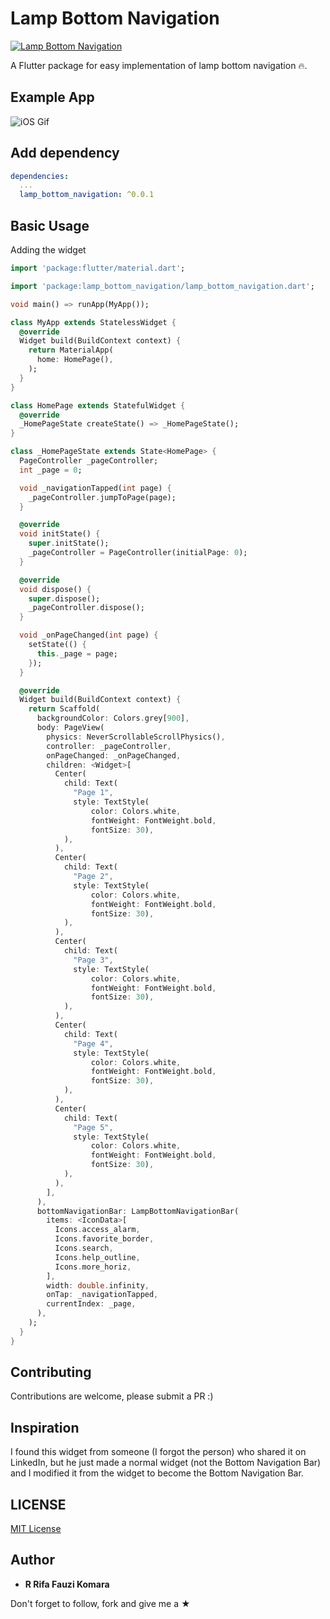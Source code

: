 # Lamp Bottom Navigation

<p align="left">
 <a href="https://pub.dev/packages/lamp_bottom_navigation">
    <img alt="Lamp Bottom Navigation" src="https://img.shields.io/pub/v/lamp_bottom_navigation.svg">
  </a>
</p>

A Flutter package for easy implementation of lamp bottom navigation 🔥.

## Example App
![iOS Gif](https://github.com/rrifafauzikomara/lamp_bottom_navigation/blob/master/ios.gif "iOS Gif")

## Add dependency

```yaml
dependencies:
  ...
  lamp_bottom_navigation: ^0.0.1
```

## Basic Usage

Adding the widget
```dart
import 'package:flutter/material.dart';

import 'package:lamp_bottom_navigation/lamp_bottom_navigation.dart';

void main() => runApp(MyApp());

class MyApp extends StatelessWidget {
  @override
  Widget build(BuildContext context) {
    return MaterialApp(
      home: HomePage(),
    );
  }
}

class HomePage extends StatefulWidget {
  @override
  _HomePageState createState() => _HomePageState();
}

class _HomePageState extends State<HomePage> {
  PageController _pageController;
  int _page = 0;

  void _navigationTapped(int page) {
    _pageController.jumpToPage(page);
  }

  @override
  void initState() {
    super.initState();
    _pageController = PageController(initialPage: 0);
  }

  @override
  void dispose() {
    super.dispose();
    _pageController.dispose();
  }

  void _onPageChanged(int page) {
    setState(() {
      this._page = page;
    });
  }

  @override
  Widget build(BuildContext context) {
    return Scaffold(
      backgroundColor: Colors.grey[900],
      body: PageView(
        physics: NeverScrollableScrollPhysics(),
        controller: _pageController,
        onPageChanged: _onPageChanged,
        children: <Widget>[
          Center(
            child: Text(
              "Page 1",
              style: TextStyle(
                  color: Colors.white,
                  fontWeight: FontWeight.bold,
                  fontSize: 30),
            ),
          ),
          Center(
            child: Text(
              "Page 2",
              style: TextStyle(
                  color: Colors.white,
                  fontWeight: FontWeight.bold,
                  fontSize: 30),
            ),
          ),
          Center(
            child: Text(
              "Page 3",
              style: TextStyle(
                  color: Colors.white,
                  fontWeight: FontWeight.bold,
                  fontSize: 30),
            ),
          ),
          Center(
            child: Text(
              "Page 4",
              style: TextStyle(
                  color: Colors.white,
                  fontWeight: FontWeight.bold,
                  fontSize: 30),
            ),
          ),
          Center(
            child: Text(
              "Page 5",
              style: TextStyle(
                  color: Colors.white,
                  fontWeight: FontWeight.bold,
                  fontSize: 30),
            ),
          ),
        ],
      ),
      bottomNavigationBar: LampBottomNavigationBar(
        items: <IconData>[
          Icons.access_alarm,
          Icons.favorite_border,
          Icons.search,
          Icons.help_outline,
          Icons.more_horiz,
        ],
        width: double.infinity,
        onTap: _navigationTapped,
        currentIndex: _page,
      ),
    );
  }
}
```

## Contributing

Contributions are welcome, please submit a PR :)

## Inspiration

I found this widget from someone (I forgot the person) who shared it on LinkedIn, but he just made a normal widget (not the Bottom Navigation Bar) and I modified it from the widget to become the Bottom Navigation Bar.

## LICENSE

[MIT License](https://github.com/rrifafauzikomara/lamp_bottom_navigation/blob/master/LICENSE)

## Author

* **R Rifa Fauzi Komara**

Don't forget to follow, fork and give me a ★